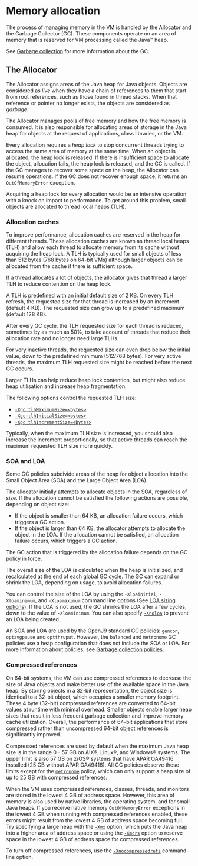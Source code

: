 <!--
* Copyright (c) 2017, 2021 IBM Corp. and others
*
* This program and the accompanying materials are made
* available under the terms of the Eclipse Public License 2.0
* which accompanies this distribution and is available at
* https://www.eclipse.org/legal/epl-2.0/ or the Apache
* License, Version 2.0 which accompanies this distribution and
* is available at https://www.apache.org/licenses/LICENSE-2.0.
*
* This Source Code may also be made available under the
* following Secondary Licenses when the conditions for such
* availability set forth in the Eclipse Public License, v. 2.0
* are satisfied: GNU General Public License, version 2 with
* the GNU Classpath Exception [1] and GNU General Public
* License, version 2 with the OpenJDK Assembly Exception [2].
*
* [1] https://www.gnu.org/software/classpath/license.html
* [2] http://openjdk.java.net/legal/assembly-exception.html
*
* SPDX-License-Identifier: EPL-2.0 OR Apache-2.0 OR GPL-2.0 WITH
* Classpath-exception-2.0 OR LicenseRef-GPL-2.0 WITH Assembly-exception
-->


# Memory allocation

The process of managing memory in the VM is handled by the Allocator and the Garbage Collector (GC). These components operate on an area of memory that is reserved for VM processing called the Java&trade; heap.

See [Garbage collection](gc.md) for more information about the GC.

## The Allocator

The Allocator assigns areas of the Java heap for Java objects. Objects are considered as *live* when they have a chain of references to them that start from root references, such as those found in thread stacks. When that reference or pointer no longer exists, the objects are considered as *garbage*.

The Allocator manages pools of free memory and how the free memory is consumed. It is also responsible for allocating areas of storage in the Java heap for objects at the request of applications, class libraries, or the VM.

Every allocation requires a *heap lock* to stop concurrent threads trying to access the same area of memory at the same time. When an object is allocated, the heap lock is released. If there is insufficient space to allocate the object, allocation fails, the heap lock is released, and the GC is called. If the GC manages to recover some space on the heap, the Allocator can resume operations. If the GC does not recover enough space, it returns an `OutOfMemoryError` exception.

Acquiring a heap lock for every allocation would be an intensive operation with a knock on impact to performance. To get around this problem, small objects are allocated to thread local heaps (TLH).

### Allocation caches

To improve performance, allocation caches are reserved in the heap for different threads. These allocation caches are known as thread local heaps (TLH) and allow each thread to allocate memory from its cache without acquiring the heap lock. A TLH is typically used for small objects of less than 512 bytes (768 bytes on 64-bit VMs) although larger objects can be allocated from the cache if there is sufficient space.

If a thread allocates a lot of objects, the allocator gives that thread a larger TLH to reduce contention on the heap lock.

A TLH is predefined with an initial default size of 2 KB. On every TLH refresh, the requested size for that thread
is increased by an increment (default 4 KB). The requested size can grow up to a predefined maximum (default 128 KB).

After every GC cycle, the TLH requested size for each thread is reduced, sometimes by as much as 50%, to take account of threads that
reduce their allocation rate and no longer need large TLHs.

For very inactive threads, the requested size can even drop below the initial value, down to the predefined minimum (512/768 bytes).
For very active threads, the maximum TLH requested size might be reached before the next GC occurs.

Larger TLHs can help reduce heap lock contention, but might also reduce heap utilisation and increase heap fragmentation.

The following options control the requested TLH size:

- [`-Xgc:tlhMaximumSize=<bytes>`](xgc.md#tlhmaximumsize)
- [`-Xgc:tlhInitialSize=<bytes>`](xgc.md#tlhinitialsize)
- [`-Xgc:tlhIncrementSize=<bytes>`](xgc.md#tlhincrementsize)

Typically, when the maximum TLH size is increased, you should also increase the increment proportionally, so that active threads can
reach the maximum requested TLH size more quickly.

### SOA and LOA

Some GC policies subdivide areas of the heap for object allocation into the Small Object Area (SOA) and the Large Object Area (LOA).

The allocator initially attempts to allocate objects in the SOA, regardless of size. If the allocation cannot be satisfied the following actions are possible, depending on object size:

- If the object is smaller than 64 KB, an allocation failure occurs, which triggers a GC action.
- If the object is larger than 64 KB, the allocator attempts to allocate the object in the LOA. If the allocation cannot be satisfied, an allocation failure occurs, which triggers a GC action.

The GC action that is triggered by the allocation failure depends on the GC policy in force.

The overall size of the LOA is calculated when the heap is initialized, and recalculated at the end of each global GC cycle. The GC can expand or shrink the LOA, depending on usage, to avoid allocation failures.

You can control the size of the LOA by using the `-Xloainitial`, `-Xloaminimum`, and `-Xloamaximum` command line options (See [LOA sizing options](xloaminimum.md)). If the LOA is not used, the GC shrinks the LOA after a few cycles, down to the value of `-Xloaminimum`. You can also specify [`-Xnoloa`](xloa.md) to prevent an LOA being created.

An SOA and LOA are used by the OpenJ9 standard GC policies: `gencon`, `optavgpause` and `optthruput`. However, the `balanced` and `metronome` GC policies use a heap configuration that does not include the SOA or LOA. For more information about policies, see [Garbage collection policies](gc.md).

### Compressed references

On 64-bit systems, the VM can use compressed references to decrease the size of Java objects and make better use of the available space in the Java heap. By storing objects in a 32-bit representation, the object size is identical to a 32-bit object, which occupies a smaller memory footprint. These 4 byte (32-bit) compressed references are converted to 64-bit values at runtime with minimal overhead. Smaller objects enable larger heap sizes that result in less frequent garbage collection and improve memory cache utilization. Overall, the performance of 64-bit applications that store compressed rather than uncompressed 64-bit object references is significantly improved.

Compressed references are used by default when the maximum Java heap size is in the range 0 - 57 GB on AIX&reg;, Linux&reg;, and Windows&reg; systems. The upper limit is also 57 GB on z/OS&reg; systems that have APAR OA49416
installed (25 GB without APAR OA49416). All GC policies observe these limits except for the [`metronome`](gc.md#metronome-policy) policy, which can only support a heap size of up to 25 GB with compressed references.

When the VM uses compressed references, classes, threads, and monitors are stored in the lowest 4 GB of address space. However, this area of memory is also used by native libraries, the operating system, and for small Java heaps. If you receive native memory `OutOfMemoryError` exceptions in the lowest 4 GB when running with compressed references enabled, these errors might result from the lowest 4 GB of address space becoming full. Try specifying a large heap with the [`-Xmx`](xms.md) option, which puts the Java heap into a higher area of address space or using the [`-Xmcrs`](xmcrs.md) option to reserve space in the lowest 4 GB of address space for compressed references.

To turn off compressed references, use the [`-Xnocompressedrefs`](xcompressedrefs.md) command-line option.

<!-- ==== END OF TOPIC ==== allocator.md ==== -->
